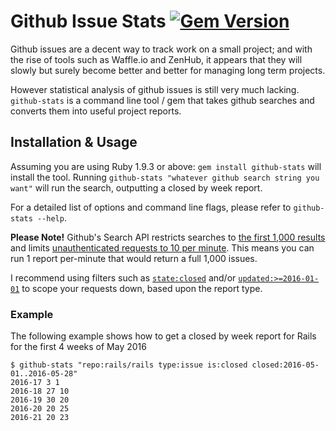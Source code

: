 # Github Issue Stats [![Gem Version](https://badge.fury.io/rb/github-stats.svg)](https://badge.fury.io/rb/github-stats)


Github issues are a decent way to track work on a small project; and with the rise of tools such as Waffle.io and ZenHub, it appears that they will slowly but surely become better and better for managing long term projects.

However statistical analysis of github issues is still very much lacking. `github-stats` is a command line tool / gem that takes github searches and converts them into useful project reports.

## Installation & Usage
Assuming you are using Ruby 1.9.3 or above: `gem install github-stats` will install the tool. Running `github-stats "whatever github search string you want"` will run the search, outputting a closed by week report.

For a detailed list of options and command line flags, please refer to `github-stats --help`.

**Please Note!** Github's Search API restricts searches to [the first 1,000 results](https://developer.github.com/v3/search/#about-the-search-api) and limits [unauthenticated requests to 10 per minute](https://developer.github.com/v3/search/#rate-limit). This means you can run 1 report per-minute that would return a full 1,000 issues.

I recommend using filters such as [`state:closed`](https://help.github.com/articles/searching-issues/#search-based-on-whether-anor-pull-request-is-open) and/or [`updated:>=2016-01-01`](https://help.github.com/articles/searching-issues/#search-based-on-when-anor-pull-request-was-created-or-last-updated) to scope your requests down, based upon the report type.

### Example
The following example shows how to get a closed by week report for Rails for the first 4 weeks of May 2016
```
$ github-stats "repo:rails/rails type:issue is:closed closed:2016-05-01..2016-05-28"
2016-17 3 1
2016-18 27 10
2016-19 30 20
2016-20 20 25
2016-21 20 23
```
